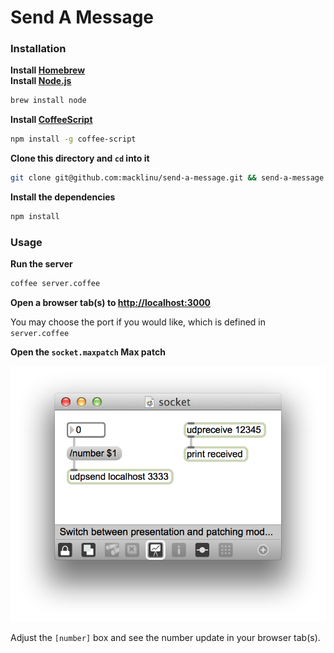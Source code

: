 # Send A Message

### Installation

__Install [Homebrew](http://brew.sh/)__  
__Install [Node.js](http://nodejs.org)__  

```bash
brew install node
```

__Install [CoffeeScript](http://coffeescript.org/)__

```bash
npm install -g coffee-script
```

__Clone this directory and `cd` into it__  

```bash
git clone git@github.com:macklinu/send-a-message.git && send-a-message
```

__Install the dependencies__  

```bash
npm install
```

### Usage
__Run the server__

```bash
coffee server.coffee
```

__Open a browser tab(s) to [http://localhost:3000](http://localhost:3000)__

You may choose the port if you would like, which is defined in `server.coffee`

__Open the `socket.maxpatch` Max patch__

![](./screenshots/max-socket.png)

Adjust the `[number]` box and see the number update in your browser tab(s).
